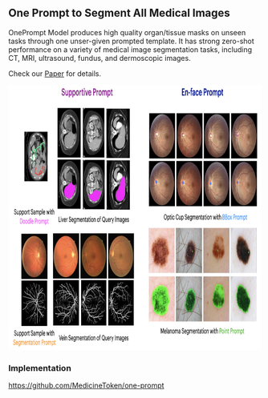 ## One Prompt to Segment All Medical Images

OnePrompt Model produces high quality organ/tissue masks on unseen tasks through one unser-given prompted template. It has strong zero-shot performance on a variety of medical image segmentation tasks, including CT, MRI, ultrasound, fundus, and dermoscopic images.

Check our [Paper](https://arxiv.org/pdf/2305.10300v1.pdf) for details.

<img width="880" height="530" src="https://github.com/WuJunde/PromptUNet/blob/main/promptunet_show.png">

### Implementation

https://github.com/MedicineToken/one-prompt
